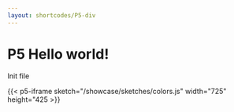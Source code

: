 ```yaml
---
layout: shortcodes/P5-div
---
```


# P5 Hello world!

Init file

{{< p5-iframe sketch="/showcase/sketches/colors.js" width="725" height="425 >}}